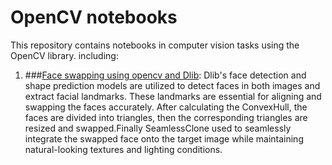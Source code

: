 # OpenCV notebooks
This repository contains notebooks in computer vision tasks using the OpenCV library.
including:
1. ###[Face swapping using opencv and Dlib](https://github.com/rasoulasadiyan/OpenCV/blob/master/01_Face_Swapping.ipynb):
      Dlib's face detection and shape prediction models are utilized to detect faces in both images and extract         facial landmarks. These landmarks are essential for aligning and swapping the faces accurately.
      After calculating the ConvexHull, the faces are divided into triangles, then the corresponding triangles          are resized and swapped.Finally SeamlessClone used to seamlessly integrate the swapped face onto the              target image while maintaining natural-looking textures and lighting conditions.
   
